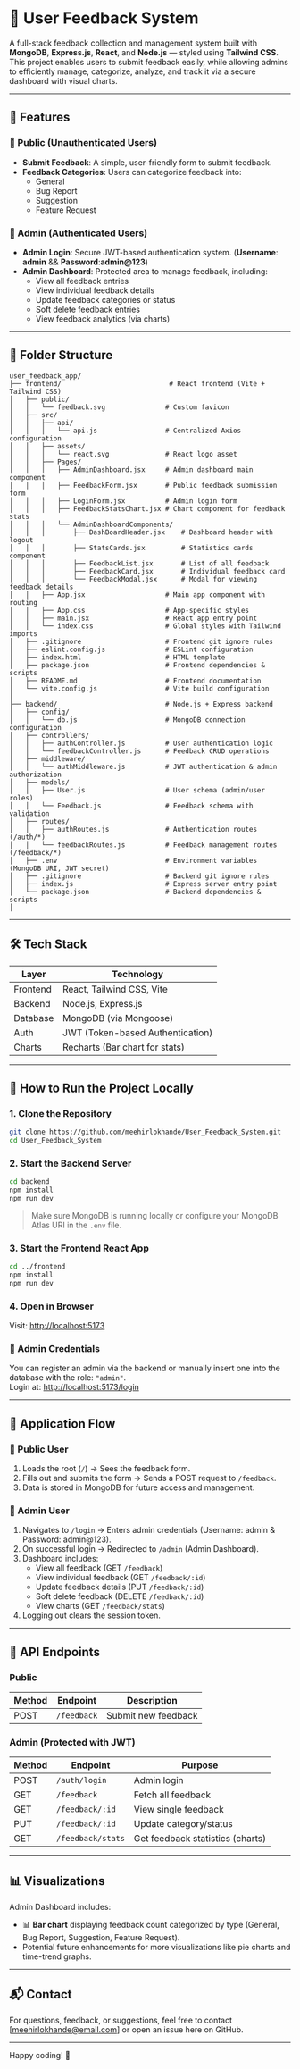 # 📝 User Feedback System

A full-stack feedback collection and management system built with **MongoDB**, **Express.js**, **React**, and **Node.js** — styled using **Tailwind CSS**. This project enables users to submit feedback easily, while allowing admins to efficiently manage, categorize, analyze, and track it via a secure dashboard with visual charts.

---

## 🚀 Features

### 🧑 Public (Unauthenticated Users)
- **Submit Feedback**: A simple, user-friendly form to submit feedback.
- **Feedback Categories**: Users can categorize feedback into:
  - General
  - Bug Report
  - Suggestion
  - Feature Request

### 🔐 Admin (Authenticated Users)
- **Admin Login**: Secure JWT-based authentication system. (**Username**: **admin**  &&  **Password**:**admin@123**)
- **Admin Dashboard**: Protected area to manage feedback, including:
  - View all feedback entries
  - View individual feedback details
  - Update feedback categories or status
  - Soft delete feedback entries
  - View feedback analytics (via charts)

---

## 📁 Folder Structure

```plaintext
user_feedback_app/
├── frontend/                           # React frontend (Vite + Tailwind CSS)
│   ├── public/
│   │   └── feedback.svg               # Custom favicon
│   ├── src/
│   │   ├── api/
│   │   │   └── api.js                 # Centralized Axios configuration
│   │   ├── assets/
│   │   │   └── react.svg              # React logo asset
│   │   ├── Pages/
│   │   │   ├── AdminDashboard.jsx     # Admin dashboard main component
│   │   │   ├── FeedbackForm.jsx       # Public feedback submission form
│   │   │   ├── LoginForm.jsx          # Admin login form
│   │   │   ├── FeedbackStatsChart.jsx # Chart component for feedback stats
│   │   │   └── AdminDashboardComponents/
│   │   │       ├── DashBoardHeader.jsx    # Dashboard header with logout
│   │   │       ├── StatsCards.jsx         # Statistics cards component
│   │   │       ├── FeedbackList.jsx       # List of all feedback
│   │   │       ├── FeedbackCard.jsx       # Individual feedback card
│   │   │       └── FeedbackModal.jsx      # Modal for viewing feedback details
│   │   ├── App.jsx                    # Main app component with routing
│   │   ├── App.css                    # App-specific styles
│   │   ├── main.jsx                   # React app entry point
│   │   └── index.css                  # Global styles with Tailwind imports
│   ├── .gitignore                     # Frontend git ignore rules
│   ├── eslint.config.js               # ESLint configuration
│   ├── index.html                     # HTML template
│   ├── package.json                   # Frontend dependencies & scripts
│   ├── README.md                      # Frontend documentation
│   └── vite.config.js                 # Vite build configuration
│
├── backend/                           # Node.js + Express backend
│   ├── config/
│   │   └── db.js                      # MongoDB connection configuration
│   ├── controllers/
│   │   ├── authController.js          # User authentication logic
│   │   └── feedbackController.js      # Feedback CRUD operations
│   ├── middleware/
│   │   └── authMiddleware.js          # JWT authentication & admin authorization
│   ├── models/
│   │   ├── User.js                    # User schema (admin/user roles)
│   │   └── Feedback.js                # Feedback schema with validation
│   ├── routes/
│   │   ├── authRoutes.js              # Authentication routes (/auth/*)
│   │   └── feedbackRoutes.js          # Feedback management routes (/feedback/*)
│   ├── .env                           # Environment variables (MongoDB URI, JWT secret)
│   ├── .gitignore                     # Backend git ignore rules
│   ├── index.js                       # Express server entry point
│   └── package.json                   # Backend dependencies & scripts
│

```

---

## 🛠️ Tech Stack

| Layer       | Technology                     |
|-------------|--------------------------------|
| Frontend    | React, Tailwind CSS, Vite      |
| Backend     | Node.js, Express.js            |
| Database    | MongoDB (via Mongoose)         |
| Auth        | JWT (Token-based Authentication) |
| Charts      | Recharts (Bar chart for stats) |

---

## 🔧 How to Run the Project Locally

### 1. Clone the Repository

```bash
git clone https://github.com/meehirlokhande/User_Feedback_System.git
cd User_Feedback_System
```

### 2. Start the Backend Server

```bash
cd backend
npm install
npm run dev
```

> Make sure MongoDB is running locally or configure your MongoDB Atlas URI in the `.env` file.

### 3. Start the Frontend React App

```bash
cd ../frontend
npm install
npm run dev
```

### 4. Open in Browser

Visit: [http://localhost:5173](http://localhost:5173)

### 🔐 Admin Credentials
You can register an admin via the backend or manually insert one into the database with the role: `"admin"`.  
Login at: [http://localhost:5173/login](http://localhost:5173/login)


---

## 🧭 Application Flow

### 🧑 Public User
1. Loads the root (`/`) → Sees the feedback form.
2. Fills out and submits the form → Sends a POST request to `/feedback`.
3. Data is stored in MongoDB for future access and management.

### 🔐 Admin User
1. Navigates to `/login` → Enters admin credentials (Username: admin  &  Password: admin@123).
2. On successful login → Redirected to `/admin` (Admin Dashboard).
3. Dashboard includes:
   - View all feedback (GET `/feedback`)
   - View individual feedback (GET `/feedback/:id`)
   - Update feedback details (PUT `/feedback/:id`)
   - Soft delete feedback (DELETE `/feedback/:id`)
   - View charts (GET `/feedback/stats`)
4. Logging out clears the session token.

---

## 🧱 API Endpoints

### Public

| Method | Endpoint        | Description          |
|--------|-----------------|----------------------|
| POST   | `/feedback`     | Submit new feedback  |

### Admin (Protected with JWT)

| Method | Endpoint        | Purpose              |
|--------|-----------------|----------------------|
| POST   | `/auth/login`   | Admin login          |
| GET    | `/feedback`     | Fetch all feedback   |
| GET    | `/feedback/:id` | View single feedback |
| PUT    | `/feedback/:id` | Update category/status |
| GET    | `/feedback/stats` | Get feedback statistics (charts) |

---

## 📊 Visualizations

Admin Dashboard includes:
- 📊 **Bar chart** displaying feedback count categorized by type (General, Bug Report, Suggestion, Feature Request).
- Potential future enhancements for more visualizations like pie charts and time-trend graphs.

---



## 📬 Contact

For questions, feedback, or suggestions, feel free to contact [meehirlokhande@email.com] or open an issue here on GitHub.

---

Happy coding! 🚀
